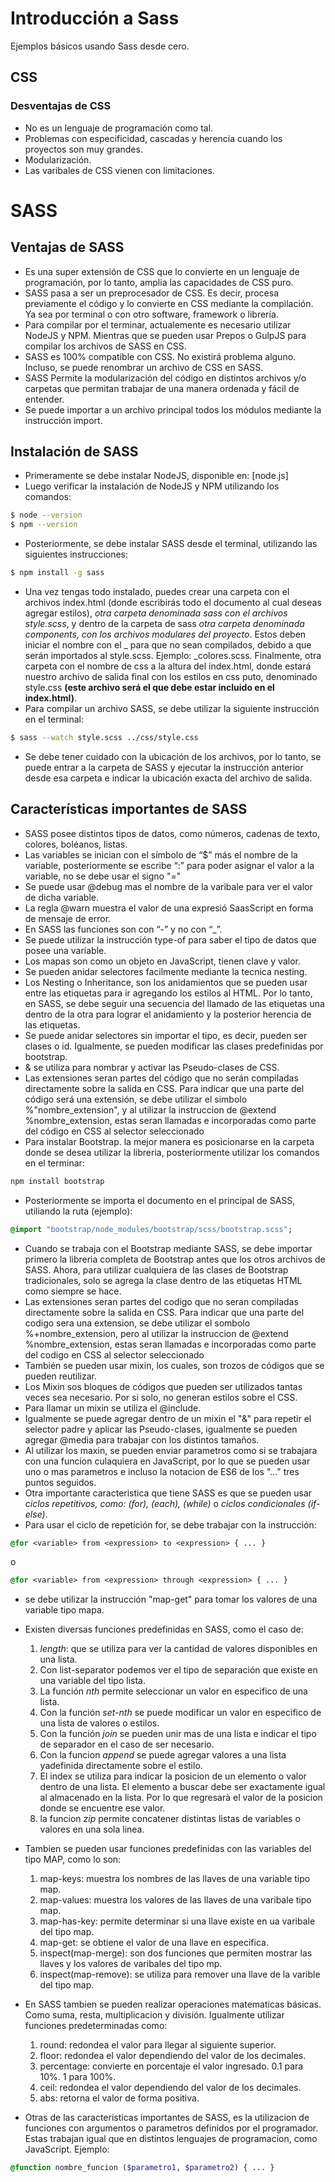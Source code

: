 # Introducción a Sass
Ejemplos básicos usando Sass desde cero.

## CSS
### Desventajas de CSS
* No es un lenguaje de programación como tal.
* Problemas con especificidad, cascadas y herencia cuando los proyectos son muy grandes.
* Modularización.
* Las varibales de CSS vienen con limitaciones.

# SASS
## Ventajas de SASS
* Es una super extensión de CSS que lo convierte en un lenguaje de programación, por lo tanto, amplia las capacidades de CSS puro.
* SASS pasa a ser un preprocesador de CSS. Es decir, procesa previamente el código y lo convierte en CSS mediante la compilación. Ya sea por terminal o con otro software, framework o librería.
* Para compilar por el terminar, actualemente es necesario utilizar NodeJS y NPM. Mientras que se pueden usar Prepos o GulpJS para compilar los archivos de SASS en CSS.
* SASS es 100% compatible con CSS. No existirá problema alguno. Incluso, se puede renombrar un archivo de CSS en SASS.
* SASS Permite la modularización del código en distintos archivos y/o carpetas que permitan trabajar de una manera ordenada y fácil de entender.
* Se puede importar a un archivo principal todos los módulos mediante la instrucción import.

## Instalación de SASS
* Primeramente se debe instalar NodeJS, disponible en: [node.js]
* Luego verificar la instalación de NodeJS y NPM utilizando los comandos:

```sh
$ node --version
$ npm --version
```

* Posteriormente, se debe instalar SASS desde el terminal, utilizando las siguientes instrucciones:

```sh
$ npm install -g sass
```

* Una vez tengas todo instalado, puedes crear una carpeta con el archivos index.html (donde escribirás todo el documento al cual deseas agregar estilos), *otra carpeta denominada sass con el archivos style.scss*, y dentro de la carpeta de sass *otra carpeta denominada components, con los archivos modulares del proyecto*. Estos deben iniciar el nombre con el _ para que no sean compilados, debido a que serán importados al style.scss. Ejemplo: _colores.scss. Finalmente, otra carpeta con el nombre de css a la altura del index.html, donde estará nuestro archivo de salida final con los estilos en css puto, denominado style.css **(este archivo será el que debe estar incluido en el index.html)**.
* Para compilar un archivo SASS, se debe utilizar la siguiente instrucción en el terminal:

```sh
$ sass --watch style.scss ../css/style.css
```

* Se debe tener cuidado con la ubicación de los archivos, por lo tanto, se puede entrar a la carpeta de SASS y ejecutar la instrucción anterior desde esa carpeta e indicar la ubicación exacta del archivo de salida. 

## Características importantes de SASS
* SASS posee distintos tipos de datos, como números, cadenas de texto, colores, boléanos, listas.
* Las variables se inician con el símbolo de “$” más el nombre de la variable, posteriormente se escribe “:” para poder asignar el valor a la variable, no se debe usar el signo "="
* Se puede usar @debug mas el nombre de la varibale para ver el valor de dicha variable.
* La regla @warn muestra el valor de una expresió SaasScript en forma de mensaje de error.
* En SASS las funciones son con “-” y no con “_”.
* Se puede utilizar la instrucción type-of para saber el tipo de datos que posee una variable.
* Los mapas son como un objeto en JavaScript, tienen clave y valor.
* Se pueden anidar selectores facilmente mediante la tecnica nesting. 
* Los Nesting o Inheritance, son los anidamientos que se pueden usar entre las etiquetas para ir agregando los estilos al HTML. Por lo tanto, en SASS, se debe seguir una secuencia del llamado de las etiquetas una dentro de la otra para lograr el anidamiento y la posterior herencia de las etiquetas.
* Se puede anidar selectores sin importar el tipo, es decir, pueden ser clases o id. Igualmente, se pueden modificar las clases predefinidas por bootstrap.
* & se utiliza para nombrar y activar las Pseudo-clases de CSS.
* Las extensiones seran partes del código que no serán compiladas directamente sobre la salida en CSS. Para indicar que una parte del código será una extensión, se debe utilizar el simbolo %"nombre_extension", y al utilizar la instruccion de @extend %nombre_extension, estas seran llamadas e incorporadas como parte del código en CSS al selector seleccionado
* Para instalar Bootstrap. la mejor manera es posicionarse en la carpeta donde se desea utilizar la libreria, posteriormente utilizar los comandos en el terminar:

```sh
npm install bootstrap
```

* Posteriormente se importa el documento en el principal de SASS, utiliando la ruta (ejemplo):

```sass
@import "bootstrap/node_modules/bootstrap/scss/bootstrap.scss";
```

* Cuando se trabaja con el Bootstrap mediante SASS, se debe importar primero la libreria completa de Bootstrap antes que los otros archivos de SASS.
Ahora, para utilizar cualquiera de las clases de Bootstrap tradicionales, solo se agrega la clase dentro de las etiquetas HTML como siempre se hace.
* Las extensiones seran partes del codigo que no seran compiladas directamente sobre la salida en CSS. Para indicar que una parte del codigo sera una extension, se debe utilizar el sombolo %+nombre_extension, pero al utilizar la instruccion de @extend %nombre_extension, estas seran llamadas e incorporadas como parte del codigo en CSS al selector seleccionado
* También se pueden usar mixin, los cuales, son trozos de códigos que se pueden reutilizar.
* Los Mixin sos bloques de códigos que pueden ser utilizados tantas veces sea necesario. Por si solo, no generan estilos sobre el CSS.
* Para llamar un mixin se utiliza el @include. 
* Igualmente se puede agregar dentro de un mixin el "&" para repetir el selector padre y aplicar las Pseudo-clases, igualmente se pueden agregar @media para trabajar con los distintos tamaños.
* Al utilizar los maxin, se pueden enviar parametros como si se trabajara con una funcion culaquiera en JavaScript, por lo que se pueden usar uno o mas parametros e incluso la notacion de ES6 de los "..." tres puntos seguidos.
* Otra importante caracteristica que tiene SASS es que se pueden usar *ciclos repetitivos, como: (for), (each), (while)* o *ciclos condicionales (if-else)*.
* Para usar el ciclo de repetición for, se debe trabajar con la instrucción:

```sass
@for <variable> from <expression> to <expression> { ... }
```
o

```sass
@for <variable> from <expression> through <expression> { ... }
```
* se debe utilizar la instrucción "map-get" para tomar los valores de una variable tipo mapa.
* Existen diversas funciones predefinidas en SASS, como el caso de:
    1. *length*: que se utiliza para ver la cantidad de valores disponibles en una lista.
    2. Con list-separator podemos ver el tipo de separación que existe en una variable del tipo lista.
    3. La función *nth* permite seleccionar un valor en especifico de una lista.
    4. Con la función *set-nth* se puede modificar un valor en especifico de una lista de valores o estilos.
    5. Con la función *join* se pueden unir mas de una lista e indicar el tipo de separador en el caso de ser necesario.
    6. Con la funcion *append* se puede agregar valores a una lista yadefinida directamente sobre el estilo.
    7. El index se utiliza para indicar la posicion de un elemento o valor dentro de una lista. El elemento a buscar debe ser exactamente igual al almacenado en la lista. Por lo que regresarà el valor de la posicion donde se encuentre ese valor.
    8. la funcion *zip* permite concatener distintas listas de variables o valores en una sola linea.

* Tambien se pueden usar funciones predefinidas con las variables del tipo MAP, como lo son:
    1. map-keys: muestra los nombres de las llaves de una variable tipo map.
    2. map-values: muestra los valores de las llaves de una varibale tipo map.
    3. map-has-key: permite determinar si una llave existe en ua varibale del tipo map.
    4. map-get: se obtiene el valor de una llave en especifica.
    5. inspect(map-merge): son dos funciones que permiten mostrar las llaves y los valores de varibales del tipo mp.
    6. inspect(map-remove): se utiliza para remover una llave de la varible del tipo map.

* En SASS tambien se pueden realizar operaciones matematicas básicas. Como suma, resta, multiplicacion y división. Igualmente utilizar funciones predeterminadas como:
    1. round: redondea el valor para llegar al siguiente superior.
    2. floor: redondea el valor dependiendo del valor de los decimales.
    3. percentage: convierte en porcentaje el valor ingresado. 0.1 para 10%. 1 para 100%.
    4. ceil: redondea el valor dependiendo del valor de los decimales.
    5. abs: retorna el valor de forma positiva. 

* Otras de las caracteristicas importantes de SASS, es la utilizacion de funciones con argumentos o parametros definidos por el programador. Estas trabajan igual que en distintos lenguajes de programacion, como JavaScript. Ejemplo:

```sass
@function nombre_funcion ($parametro1, $parametro2) { ... }
```



